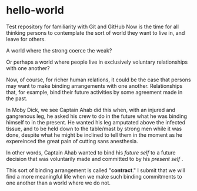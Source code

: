 # hello-world
Test repository for familiarity with Git and GitHub
Now is the time for all thinking persons to contemplate the sort of world they want to live in, and leave for others.

A world where the strong coerce the weak?

Or perhaps a world where people live in exclusively voluntary relationships with one another?

Now, of course, for richer human relations, it could be the case that persons may want to make binding arrangements with one another.  Relationships that, for example, bind their future activities by some agreement made in the past.

In Moby Dick, we see Captain Ahab did this when, with an injured and gangrenous leg, he asked his crew to do in the future what he was binding himself to in the present.  He wanted his leg amputated above the infected tissue, and to be held down to the table/mast by strong men while it was done, despite what he might be inclined to tell them in the moment as he expereinced the great pain of cutting sans anesthesia.  

In other words, Captain Ahab wanted to bind his _future self_ to a future decision that was voluntarily made and committed to by his _present self_ .

This sort of binding arrangement is called "**contract**."  I submit that we will find a more meaningful life when we make such binding commitments to one another than a world where we do not. 
